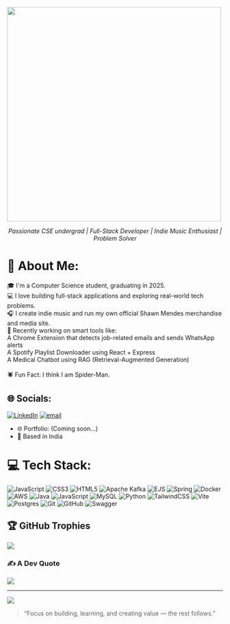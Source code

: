 <img src="https://github.com/tarleak613/tarleak613/blob/main/Adobe%20Express%20-%20file%20(1).png?raw=true" width="500"/>


<p align="center">
  <em>Passionate CSE undergrad | Full-Stack Developer | Indie Music Enthusiast | Problem Solver</em>
</p>

# 💫 About Me:
🎓 I'm a Computer Science student, graduating in 2025.<br>💻 I love building full-stack applications and exploring real-world tech problems.<br>🎧 I create indie music and run my own official Shawn Mendes merchandise and media site.<br>🤖 Recently working on smart tools like:<br>A Chrome Extension that detects job-related emails and sends WhatsApp alerts<br>A Spotify Playlist Downloader using React + Express<br>A Medical Chatbot using RAG (Retrieval-Augmented Generation)<br><br>🕷️ Fun Fact: I think I am Spider-Man.


## 🌐 Socials:
[![LinkedIn](https://img.shields.io/badge/LinkedIn-%230077B5.svg?logo=linkedin&logoColor=white)](https://linkedin.com/in/bhagat-ayush) [![email](https://img.shields.io/badge/Email-D14836?logo=gmail&logoColor=white)](mailto:ayushbhagat1213@gmail.com) 
- 🌐 Portfolio: (Coming soon...)  
- 📍 Based in India

# 💻 Tech Stack:
![JavaScript](https://img.shields.io/badge/javascript-%23323330.svg?style=for-the-badge&logo=javascript&logoColor=%23F7DF1E) ![CSS3](https://img.shields.io/badge/css3-%231572B6.svg?style=for-the-badge&logo=css3&logoColor=white) ![HTML5](https://img.shields.io/badge/html5-%23E34F26.svg?style=for-the-badge&logo=html5&logoColor=white) ![Apache Kafka](https://img.shields.io/badge/Apache%20Kafka-000?style=for-the-badge&logo=apachekafka) ![EJS](https://img.shields.io/badge/ejs-%23B4CA65.svg?style=for-the-badge&logo=ejs&logoColor=black) ![Spring](https://img.shields.io/badge/spring-%236DB33F.svg?style=for-the-badge&logo=spring&logoColor=white) ![Docker](https://img.shields.io/badge/docker-%230db7ed.svg?style=for-the-badge&logo=docker&logoColor=white) ![AWS](https://img.shields.io/badge/AWS-%23FF9900.svg?style=for-the-badge&logo=amazon-aws&logoColor=white) ![Java](https://img.shields.io/badge/java-%23ED8B00.svg?style=for-the-badge&logo=openjdk&logoColor=white) ![JavaScript](https://img.shields.io/badge/javascript-%23323330.svg?style=for-the-badge&logo=javascript&logoColor=%23F7DF1E) ![MySQL](https://img.shields.io/badge/mysql-4479A1.svg?style=for-the-badge&logo=mysql&logoColor=white) ![Python](https://img.shields.io/badge/python-3670A0?style=for-the-badge&logo=python&logoColor=ffdd54) ![TailwindCSS](https://img.shields.io/badge/tailwindcss-%2338B2AC.svg?style=for-the-badge&logo=tailwind-css&logoColor=white) ![Vite](https://img.shields.io/badge/vite-%23646CFF.svg?style=for-the-badge&logo=vite&logoColor=white) ![Postgres](https://img.shields.io/badge/postgres-%23316192.svg?style=for-the-badge&logo=postgresql&logoColor=white) ![Git](https://img.shields.io/badge/git-%23F05033.svg?style=for-the-badge&logo=git&logoColor=white) ![GitHub](https://img.shields.io/badge/github-%23121011.svg?style=for-the-badge&logo=github&logoColor=white) ![Swagger](https://img.shields.io/badge/-Swagger-%23Clojure?style=for-the-badge&logo=swagger&logoColor=white)

## 🏆 GitHub Trophies
![](https://github-profile-trophy.vercel.app/?username=tarleak613&theme=radical&no-frame=false&no-bg=true&margin-w=4)

### ✍️ A Dev Quote
![](https://quotes-github-readme.vercel.app/api?type=horizontal&theme=dark)

---
[![](https://visitcount.itsvg.in/api?id=tarleak613&icon=0&color=0)](https://visitcount.itsvg.in)

> “Focus on building, learning, and creating value — the rest follows.”

